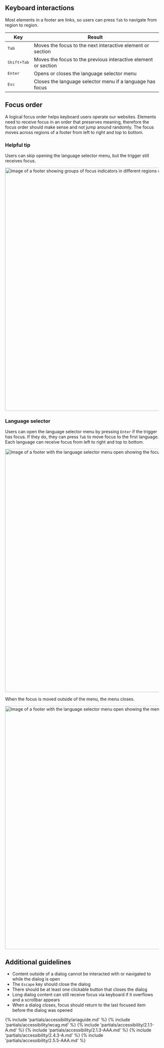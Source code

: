 ## Keyboard interactions

Most elements in a footer are links, so users can press `Tab` to navigate from region to region.

<rh-table>
  <table>
    <thead>
      <tr>
        <th scope="col" data-label="Key">Key</th>
        <th scope="col" data-label="Result">Result</th>
      </tr>
    </thead>
    <tbody>
      <tr>
        <td data-label="Key"><kbd>Tab</kbd></td>
        <td data-label="Result">Moves the focus to the next interactive element or section</td>
      </tr>
      <tr>
        <td data-label="Key"><kbd>Shift</kdb>+<kbd>Tab</kbd></td>
        <td data-label="Result">Moves the focus to the previous interactive element or section</td>
      </tr>
      <tr>
        <td data-label="Key"><kbd>Enter</kbd></td>
        <td data-label="Result">Opens or closes the language selector menu</td>
      </tr>
      <tr>
        <td data-label="Key"><kbd>Esc</kbd></td>
        <td data-label="Result">Closes the language selector menu if a language has focus</td>
      </tr>
    </tbody>
  </table>
</rh-table>

## Focus order 

A logical focus order helps keyboard users operate our websites. Elements need to receive focus in an order that preserves meaning, therefore the focus order should make sense and not jump around randomly. The focus moves across regions of a footer from left to right and top to bottom.

<rh-alert state="info">
  <h3 slot="header">Helpful tip</h3>
  <p>Users can skip opening the language selector menu, but the trigger still receives focus.</p>
</rh-alert>

<uxdot-example width-adjustment="968px" variant="full" alignment="left" no-border>
  <img src="../footer-a11y-focus-order.avif"
        alt="Image of a footer showing groups of focus indicators in different regions with annotation numbers"
        width="968"
        height="796">
</uxdot-example>


### Language selector
Users can open the language selector menu by pressing `Enter` if the trigger has focus. If they do, they can press `Tab` to move focus to the first language. Each language can receive focus from left to right and top to bottom.

<uxdot-example width-adjustment="968px" variant="full" alignment="left" no-border>
  <img src="../footer-a11y-language-selector-a.avif"
        alt="Image of a footer with the language selector menu open showing the focus order of languages"
        width="968"
        height="796">
</uxdot-example>

When the focus is moved outside of the menu, the menu closes.

<uxdot-example width-adjustment="968px" variant="full" alignment="left" no-border>
  <img src="../footer-a11y-language-selector-b.avif"
        alt="Image of a footer with the language selector menu open showing the menu closing when focus is moved"
        width="968"
        height="796">
</uxdot-example>


## Additional guidelines
- Content outside of a dialog cannot be interacted with or navigated to while the dialog is open
- The `Escape` key should close the dialog
- There should be at least one clickable button that closes the dialog
- Long dialog content can still receive focus via keyboard if it overflows and a scrollbar appears
- When a dialog closes, focus should return to the last focused item before the dialog was opened

{% include 'partials/accessibility/ariaguide.md' %}
{% include 'partials/accessibility/wcag.md' %}
{% include 'partials/accessibility/2.1.1-A.md' %}
{% include 'partials/accessibility/2.1.3-AAA.md' %}
{% include 'partials/accessibility/2.4.3-A.md' %}
{% include 'partials/accessibility/2.5.5-AAA.md' %}